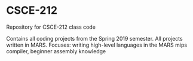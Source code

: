 # CSCE-212
Repository for CSCE-212 class code

Contains all coding projects from the Spring 2019 semester. All projects written in MARS. Focuses: writing high-level languages in the MARS mips compiler, beginner assembly knowledge
